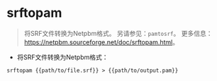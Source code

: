 # srftopam

> 将SRF文件转换为Netpbm格式。
> 另请参见：`pamtosrf`。
> 更多信息：<https://netpbm.sourceforge.net/doc/srftopam.html>。

- 将SRF文件转换为Netpbm格式：

`srftopam {{path/to/file.srf}} > {{path/to/output.pam}}`